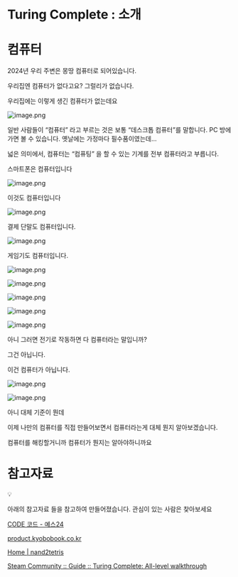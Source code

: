 # Turing Complete : 소개

# 컴퓨터

2024년 우리 주변은 몽땅 컴퓨터로 되어있습니다.

우리집엔 컴퓨터가 없다고요? 그럴리가 없습니다.

우리집에는 이렇게 생긴 컴퓨터가 없는데요

![image.png](Turing%20Complete%20%E1%84%89%E1%85%A9%E1%84%80%E1%85%A2%201bc80ae0869c81bf95c3de8eb024fe5e/image.png)

일반 사람들이 “컴퓨터” 라고 부르는 것은 보통 “데스크톱 컴퓨터”를 말합니다. PC 방에 가면 볼 수 있습니다. 옛날에는 가정마다 필수품이였는데…

넓은 의미에서, 컴퓨터는 “컴퓨팅” 을 할 수 있는 기계를 전부 컴퓨터라고 부릅니다.

스마트폰은 컴퓨터입니다

![image.png](Turing%20Complete%20%E1%84%89%E1%85%A9%E1%84%80%E1%85%A2%201bc80ae0869c81bf95c3de8eb024fe5e/image%201.png)

이것도 컴퓨터입니다

![image.png](Turing%20Complete%20%E1%84%89%E1%85%A9%E1%84%80%E1%85%A2%201bc80ae0869c81bf95c3de8eb024fe5e/image%202.png)

결제 단말도 컴퓨터입니다.

![image.png](Turing%20Complete%20%E1%84%89%E1%85%A9%E1%84%80%E1%85%A2%201bc80ae0869c81bf95c3de8eb024fe5e/image%203.png)

게임기도 컴퓨터입니다.

![image.png](Turing%20Complete%20%E1%84%89%E1%85%A9%E1%84%80%E1%85%A2%201bc80ae0869c81bf95c3de8eb024fe5e/image%204.png)

![image.png](Turing%20Complete%20%E1%84%89%E1%85%A9%E1%84%80%E1%85%A2%201bc80ae0869c81bf95c3de8eb024fe5e/image%205.png)

![image.png](Turing%20Complete%20%E1%84%89%E1%85%A9%E1%84%80%E1%85%A2%201bc80ae0869c81bf95c3de8eb024fe5e/image%206.png)

![image.png](Turing%20Complete%20%E1%84%89%E1%85%A9%E1%84%80%E1%85%A2%201bc80ae0869c81bf95c3de8eb024fe5e/image%207.png)

![image.png](Turing%20Complete%20%E1%84%89%E1%85%A9%E1%84%80%E1%85%A2%201bc80ae0869c81bf95c3de8eb024fe5e/image%208.png)

아니 그러면 전기로 작동하면 다 컴퓨터라는 말입니까?

그건 아닙니다.

이건 컴퓨터가 아닙니다.

![image.png](Turing%20Complete%20%E1%84%89%E1%85%A9%E1%84%80%E1%85%A2%201bc80ae0869c81bf95c3de8eb024fe5e/image%209.png)

![image.png](Turing%20Complete%20%E1%84%89%E1%85%A9%E1%84%80%E1%85%A2%201bc80ae0869c81bf95c3de8eb024fe5e/image%2010.png)

아니 대체 기준이 뭔데

이제 나만의 컴퓨터를 직접 만들어보면서 컴퓨터라는게 대체 뭔지 알아보겠습니다.

컴퓨터를 해킹할거니까 컴퓨터가 뭔지는 알아야하니까요

# 참고자료

<aside>
💡

아래의 참고자료 들을 참고하여 만들어졌습니다.
관심이 있는 사람은 찾아보세요

</aside>

[CODE 코드 - 예스24](https://www.yes24.com/Product/Goods/16667186)

[product.kyobobook.co.kr](https://product.kyobobook.co.kr/detail/S000201485097)

[Home | nand2tetris](https://www.nand2tetris.org/)

[Steam Community :: Guide :: Turing Complete: All-level walkthrough](https://steamcommunity.com/sharedfiles/filedetails/?id=3058316651)
